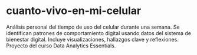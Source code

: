 # cuanto-vivo-en-mi-celular
Análisis personal del tiempo de uso del celular durante una semana. Se identifican patrones de comportamiento digital usando datos del sistema de bienestar digital. Incluye visualizaciones, hallazgos clave y reflexiones. Proyecto del curso Data Analytics Essentials.
